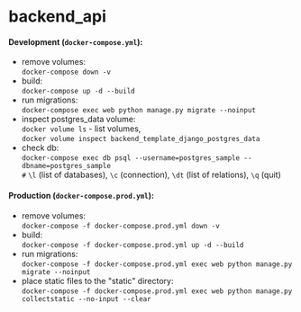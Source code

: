 # backend_api

#### Development (```docker-compose.yml```):
- remove volumes:  
 ```docker-compose down -v```
 - build:  
 ```docker-compose up -d --build```
- run migrations:  
 ```docker-compose exec web python manage.py migrate --noinput```
- inspect postgres_data volume:  
```docker volume ls``` - list volumes,   
```docker volume inspect backend_template_django_postgres_data```
- check db:  
```docker-compose exec db psql --username=postgres_sample --dbname=postgres_sample```  
```#``` ```\l``` (list of databases), ```\c``` (connection), ```\dt``` (list of relations), ```\q``` (quit)

  
#### Production (```docker-compose.prod.yml```):
- remove volumes:  
 ```docker-compose -f docker-compose.prod.yml down -v```
- build:  
 ```docker-compose -f docker-compose.prod.yml up -d --build```
- run migrations:  
 ```docker-compose -f docker-compose.prod.yml exec web python manage.py migrate --noinput```
- place static files to the "static" directory:  
 ```docker-compose -f docker-compose.prod.yml exec web python manage.py collectstatic --no-input --clear```
